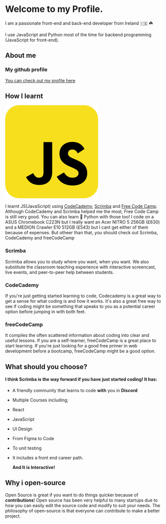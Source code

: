 # Welcome to my Profile.

I am a passionate front-end and back-end developer from Ireland 🇮🇪 ☘️

I use JavaScript and Python most of the time for backend programming (JavaScript for front-end).

## About me
### My github profile
[You can check out my profile here](https://github.com/dripini)


## How I learnt
![Hi](javascript2.svg) 

I learnt JS(JavaScript) using [CodeCademy](https://codecademy.com), [Scrimba](https://scrimba.com/) and [Free Code Camp](https://www.freecodecamp.org). Although CodeCademy and Scrimba helped me the most, Free Code Camp is still very good. You can also learn 🐍 Python with those too! I code on a ASUS Chromebook C223N but I really want an Acer NITRO 5 256GB (£630) and a MEDION Crawler E10 512GB (£543) but I cant get either of them because of expenses. But otheer than that, you should check out Scrimba, CodeCademy and freeCodeCamp

### Scrimba
Scrimba allows you to study where you want, when you want. We also substitute the classroom teaching experience with interactive screencast, live events, and peer-to-peer help between students.


### CodeCademy
If you're just getting started learning to code, Codecademy is a great way to get a sense for what coding is and how it works. It's also a great free way to see if coding might be something that speaks to you as a potential career option before jumping in with both feet.


### freeCodeCamp
It compiles the often scattered information about coding into clear and useful lessons. If you are a self-learner, freeCodeCamp is a great place to start learning. If you're just looking for a good free primer in web development before a bootcamp, freeCodeCamp might be a good option.

## What should you choose?
#### I think Scrimba is the way forward if you have just started coding! It has:
- A friendly community that learns to code **with** you in **Discord**
- Multiple Courses including;
- React
- JavaScript
- UI Design
- From Figma to Code
- To unit testing
- It includes a front end career path.

  **And It is Interactive!**

## Why i open-source 
Open Source is great if you want to do things quicker because of **contributions**!
Open source has been very helpful to many startups due to how you can easily edit the source code and modify to suit your needs.
The philosophy of open-source is that everyone can contribute to make a better project.